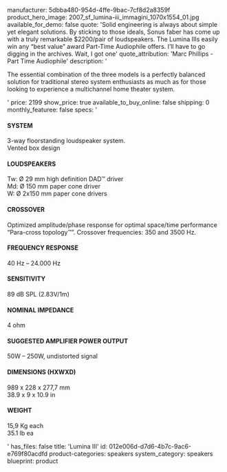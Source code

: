 manufacturer: 5dbba480-954d-4ffe-9bac-7cf8d2a8359f
product_hero_image: 2007_sf_lumina-iii_immagini_1070x1554_01.jpg
available_for_demo: false
quote: 'Solid engineering is always about simple yet elegant solutions. By sticking to those ideals, Sonus faber has come up with a truly remarkable $2200/pair of loudspeakers. The Lumina IIIs easily win any “best value” award Part-Time Audiophile offers. I’ll have to go digging in the archives. Wait, I got one'
quote_attribution: 'Marc Phillips - Part Time Audiophile'
description: '<p>The essential combination of the three models is a perfectly balanced solution for traditional stereo system enthusiasts as much as for those looking to experience a multichannel home theater system.</p>'
price: 2199
show_price: true
available_to_buy_online: false
shipping: 0
monthly_featuree: false
specs: '<h4>SYSTEM</h4><p>3-way floorstanding loudspeaker system.<br>Vented box design</p><h4>LOUDSPEAKERS</h4><p>Tw: Ø 29 mm high definition DAD™ driver<br>Md: Ø 150 mm paper cone driver<br>W: Ø 2x150 mm paper cone drivers</p><h4>CROSSOVER</h4><p>Optimized amplitude/phase response for optimal space/time performance “Para-cross topology™”. Crossover frequencies: 350 and 3500 Hz.</p><h4>FREQUENCY RESPONSE</h4><p>40 Hz – 24.000 Hz</p><h4>SENSITIVITY</h4><p>89 dB SPL (2.83V/1m)</p><h4>NOMINAL IMPEDANCE</h4><p>4 ohm</p><h4>SUGGESTED AMPLIFIER POWER OUTPUT</h4><p>50W – 250W, undistorted signal</p><h4>DIMENSIONS (HXWXD)</h4><p>989 x 228 x 277,7 mm<br>38.9 x 9 x 10.9 in</p><h4>WEIGHT</h4><p>15,9 Kg each<br>35.1 lb ea</p>'
has_files: false
title: 'Lumina III'
id: 012e006d-d7d6-4b7c-9ac6-e769f80acdfd
product-categories: speakers
system_category: speakers
blueprint: product

